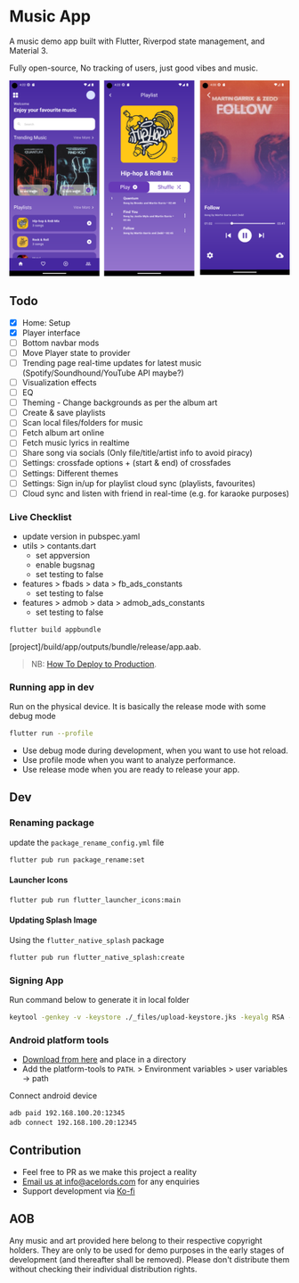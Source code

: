 # Music App
A music demo app built with Flutter, Riverpod state management, and Material 3.

Fully open-source, No tracking of users, just good vibes and music.

![Screenshot 1](_files/screenshot-1.png)

## Todo
- [x] Home: Setup
- [x] Player interface
- [ ] Bottom navbar mods
- [ ] Move Player state to provider
- [ ] Trending page real-time updates for latest music (Spotify/Soundhound/YouTube API maybe?)
- [ ] Visualization effects
- [ ] EQ
- [ ] Theming - Change backgrounds as per the album art
- [ ] Create & save playlists
- [ ] Scan local files/folders for music
- [ ] Fetch album art online
- [ ] Fetch music lyrics in realtime
- [ ] Share song via socials (Only file/title/artist info to avoid piracy)
- [ ] Settings: crossfade options + (start & end) of crossfades
- [ ] Settings: Different themes
- [ ] Settings: Sign in/up for playlist cloud sync (playlists, favourites)
- [ ] Cloud sync and listen with friend in real-time (e.g. for karaoke purposes) 

### Live Checklist
- update version in pubspec.yaml
- utils > contants.dart
    - set appversion
    - enable bugsnag
    - set testing to false
- features > fbads > data > fb_ads_constants
    - set testing to false
- features > admob > data > admob_ads_constants
    - set testing to false

```bash
flutter build appbundle
```
[project]/build/app/outputs/bundle/release/app.aab.

> NB: [How To Deploy to Production](https://flutter.dev/docs/deployment/android). 

### Running app in dev
Run on the physical device. It is basically the release mode with some debug mode
```bash
flutter run --profile
```
- Use debug mode during development, when you want to use hot reload.
- Use profile mode when you want to analyze performance.
- Use release mode when you are ready to release your app.

## Dev

### Renaming package
update the `package_rename_config.yml` file

```bash
flutter pub run package_rename:set
```

#### Launcher Icons
```bash
flutter pub run flutter_launcher_icons:main
```

#### Updating Splash Image
Using the `flutter_native_splash` package

```bash
flutter pub run flutter_native_splash:create
```

### Signing App
Run command below to generate it in local folder 
```bash
keytool -genkey -v -keystore ./_files/upload-keystore.jks -keyalg RSA -keysize 2048 -validity 10000 -alias upload
```

### Android platform tools
- [Download from here](https://developer.android.com/studio/releases/platform-tools) and place in a directory
- Add the platform-tools to `PATH`. > Environment variables > user variables -> path

Connect android device
```bash
adb paid 192.168.100.20:12345
adb connect 192.168.100.20:12345
```
## Contribution
- Feel free to PR as we make this project a reality
- [Email us at info@acelords.com](mailto:info@acelords.com) for any enquiries
- Support development via [Ko-fi](https://ko-fi.com/acelords)

## AOB
Any music and art provided here belong to their respective copyright holders. They are only to be used for demo purposes in the early stages of development (and thereafter shall be removed). Please don't distribute them without checking their individual distribution rights.



